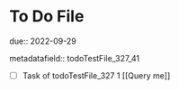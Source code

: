 # To Do File

due:: 2022-09-29

metadatafield:: todoTestFile_327_41

- [ ] Task of todoTestFile_327 1 [[Query me]]

